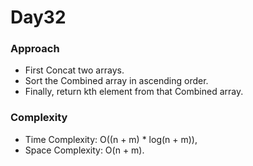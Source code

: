 # Day32

### Approach

- First Concat two arrays.
- Sort the Combined array in ascending order.
- Finally, return kth element from that Combined array.

### Complexity

- Time Complexity: O((n + m) * log(n + m)),
- Space Complexity: O(n + m).
